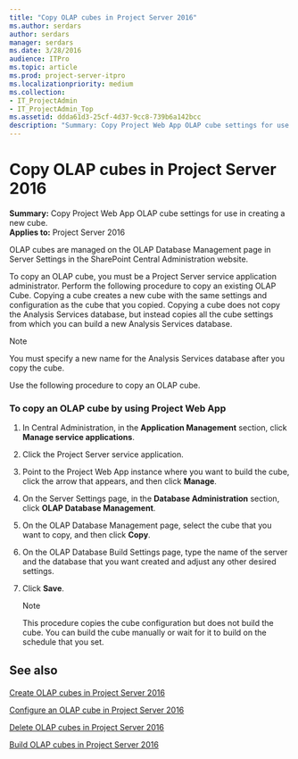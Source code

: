 ```yaml
---
title: "Copy OLAP cubes in Project Server 2016"
ms.author: serdars
author: serdars
manager: serdars
ms.date: 3/28/2016
audience: ITPro
ms.topic: article
ms.prod: project-server-itpro
ms.localizationpriority: medium
ms.collection:
- IT_ProjectAdmin
- IT_ProjectAdmin_Top
ms.assetid: ddda61d3-25cf-4d37-9cc8-739b6a142bcc
description: "Summary: Copy Project Web App OLAP cube settings for use in creating a new cube."
---
```


# Copy OLAP cubes in Project Server 2016
 
 **Summary:** Copy Project Web App OLAP cube settings for use in creating a new cube.<br/>
**Applies to:** Project Server 2016
  
OLAP cubes are managed on the OLAP Database Management page in Server Settings in the SharePoint Central Administration website.
  
To copy an OLAP cube, you must be a Project Server service application administrator. Perform the following procedure to copy an existing OLAP Cube. Copying a cube creates a new cube with the same settings and configuration as the cube that you copied. Copying a cube does not copy the Analysis Services database, but instead copies all the cube settings from which you can build a new Analysis Services database.
  
> [!NOTE]
> You must specify a new name for the Analysis Services database after you copy the cube. 
  
Use the following procedure to copy an OLAP cube.
  
### To copy an OLAP cube by using Project Web App

1. In Central Administration, in the **Application Management** section, click **Manage service applications**.
    
2. Click the Project Server service application.
    
3. Point to the Project Web App instance where you want to build the cube, click the arrow that appears, and then click **Manage**.
    
4. On the Server Settings page, in the **Database Administration** section, click **OLAP Database Management**.
    
5. On the OLAP Database Management page, select the cube that you want to copy, and then click **Copy**.
    
6. On the OLAP Database Build Settings page, type the name of the server and the database that you want created and adjust any other desired settings.
    
7. Click **Save**.
    
    > [!NOTE]
    > This procedure copies the cube configuration but does not build the cube. You can build the cube manually or wait for it to build on the schedule that you set. 
  
## See also

#### 

[Create OLAP cubes in Project Server 2016](create-olap-cubes-in-project-server-2016.md)
  
[Configure an OLAP cube in Project Server 2016](configure-an-olap-cube-in-project-server-2016.md)
  
[Delete OLAP cubes in Project Server 2016](delete-olap-cubes-in-project-server-2016.md)
  
[Build OLAP cubes in Project Server 2016](build-olap-cubes-in-project-server-2016.md)

